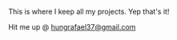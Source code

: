This is where I keep all my projects. Yep that's it!

Hit me up @ hungrafael37@gmail.com

<!---
Rafaelh1x1/Rafaelh1x1 is a ✨ special ✨ repository because its `README.md` (this file) appears on your GitHub profile.
You can click the Preview link to take a look at your changes.
--->
